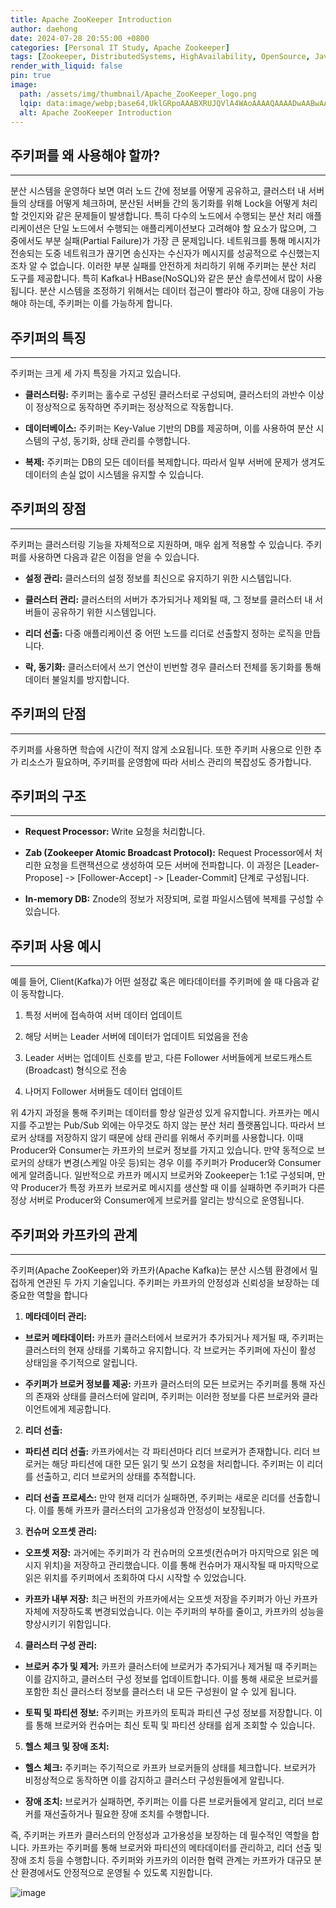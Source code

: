 ```yaml
---
title: Apache ZooKeeper Introduction
author: daehong
date: 2024-07-28 20:55:00 +0800
categories: [Personal IT Study, Apache Zookeeper]
tags: [Zookeeper, DistributedSystems, HighAvailability, OpenSource, JavaAPI]
render_with_liquid: false
pin: true
image:
  path: /assets/img/thumbnail/Apache_ZooKeeper_logo.png
  lqip: data:image/webp;base64,UklGRpoAAABXRUJQVlA4WAoAAAAQAAAADwAABwAAQUxQSDIAAAARL0AmbZurmr57yyIiqE8oiG0bejIYEQTgqiDA9vqnsUSI6H+oAERp2HZ65qP/VIAWAFZQOCBCAAAA8AEAnQEqEAAIAAVAfCWkAALp8sF8rgRgAP7o9FDvMCkMde9PK7euH5M1m6VWoDXf2FkP3BqV0ZYbO6NA/VFIAAAA
  alt: Apache ZooKeeper Introduction
---
```


## 주키퍼를 왜 사용해야 할까?
---
분산 시스템을 운영하다 보면 여러 노드 간에 정보를 어떻게 공유하고, 클러스터 내 서버들의 상태를 어떻게 체크하며,
분산된 서버들 간의 동기화를 위해 Lock을 어떻게 처리할 것인지와 같은 문제들이 발생합니다.
특히 다수의 노드에서 수행되는 분산 처리 애플리케이션은 단일 노드에서 수행되는 애플리케이션보다 고려해야 할 요소가 많으며,
그 중에서도 부분 실패(Partial Failure)가 가장 큰 문제입니다.
네트워크를 통해 메시지가 전송되는 도중 네트워크가 끊기면 송신자는 수신자가 메시지를 성공적으로 수신했는지조차 알 수 없습니다.
이러한 부분 실패를 안전하게 처리하기 위해 주키퍼는 분산 처리 도구를 제공합니다.
특히 Kafka나 HBase(NoSQL)와 같은 분산 솔루션에서 많이 사용됩니다.
분산 시스템을 조정하기 위해서는 데이터 접근이 빨라야 하고, 장애 대응이 가능해야 하는데, 주키퍼는 이를 가능하게 합니다.

## 주키퍼의 특징
---
주키퍼는 크게 세 가지 특징을 가지고 있습니다.

- **클러스터링:** 주키퍼는 홀수로 구성된 클러스터로 구성되며, 클러스터의 과반수 이상이 정상적으로 동작하면 주키퍼는 정상적으로 작동합니다.

- **데이터베이스:** 주키퍼는 Key-Value 기반의 DB를 제공하며, 이를 사용하여 분산 시스템의 구성, 동기화, 상태 관리를 수행합니다.

- **복제:** 주키퍼는 DB의 모든 데이터를 복제합니다. 따라서 일부 서버에 문제가 생겨도 데이터의 손실 없이 시스템을 유지할 수 있습니다.

## 주키퍼의 장점
---
주키퍼는 클러스터링 기능을 자체적으로 지원하며, 매우 쉽게 적용할 수 있습니다. 주키퍼를 사용하면 다음과 같은 이점을 얻을 수 있습니다.

- **설정 관리:** 클러스터의 설정 정보를 최신으로 유지하기 위한 시스템입니다.

- **클러스터 관리:** 클러스터의 서버가 추가되거나 제외될 때, 그 정보를 클러스터 내 서버들이 공유하기 위한 시스템입니다.

- **리더 선출:** 다중 애플리케이션 중 어떤 노드를 리더로 선출할지 정하는 로직을 만듭니다.

- **락, 동기화:** 클러스터에서 쓰기 연산이 빈번할 경우 클러스터 전체를 동기화를 통해 데이터 불일치를 방지합니다.

## 주키퍼의 단점
---
주키퍼를 사용하면 학습에 시간이 적지 않게 소요됩니다. 또한 주키퍼 사용으로 인한 추가 리소스가 필요하며, 주키퍼를 운영함에 따라 서비스 관리의 복잡성도 증가합니다.

## 주키퍼의 구조
---

- **Request Processor:** Write 요청을 처리합니다.

- **Zab (Zookeeper Atomic Broadcast Protocol):** Request Processor에서 처리한 요청을 트랜잭션으로 생성하여 모든 서버에 전파합니다. 이 과정은 [Leader-Propose] -> [Follower-Accept] -> [Leader-Commit] 단계로 구성됩니다.

- **In-memory DB:** Znode의 정보가 저장되며, 로컬 파일시스템에 복제를 구성할 수 있습니다.

## 주키퍼 사용 예시
---
예를 들어, Client(Kafka)가 어떤 설정값 혹은 메타데이터를 주키퍼에 쓸 때 다음과 같이 동작합니다.

1. 특정 서버에 접속하여 서버 데이터 업데이트

2. 해당 서버는 Leader 서버에 데이터가 업데이트 되었음을 전송

3. Leader 서버는 업데이트 신호를 받고, 다른 Follower 서버들에게 브로드캐스트(Broadcast) 형식으로 전송

4. 나머지 Follower 서버들도 데이터 업데이트

위 4가지 과정을 통해 주키퍼는 데이터를 항상 일관성 있게 유지합니다.
카프카는 메시지를 주고받는 Pub/Sub 외에는 아무것도 하지 않는 분산 처리 플랫폼입니다.
따라서 브로커 상태를 저장하지 않기 때문에 상태 관리를 위해서 주키퍼를 사용합니다.
이때 Producer와 Consumer는 카프카의 브로커 정보를 가지고 있습니다.
만약 동적으로 브로커의 상태가 변경(스케일 아웃 등)되는 경우 이를 주키퍼가 Producer와 Consumer에게 알려줍니다.
일반적으로 카프카 메시지 브로커와 Zookeeper는 1:1로 구성되며,
만약 Producer가 특정 카프카 브로커로 메시지를 생산할 때
이를 실패하면 주키퍼가 다른 정상 서버로 Producer와 Consumer에게 브로커를 알리는 방식으로 운영됩니다.

## 주키퍼와 카프카의 관계
---
주키퍼(Apache ZooKeeper)와 카프카(Apache Kafka)는 분산 시스템 환경에서 밀접하게 연관된 두 가지 기술입니다.
주키퍼는 카프카의 안정성과 신뢰성을 보장하는 데 중요한 역할을 합니다

1. **메타데이터 관리:**

- **브로커 메타데이터:** 카프카 클러스터에서 브로커가 추가되거나 제거될 때, 주키퍼는 클러스터의 현재 상태를 기록하고 유지합니다. 각 브로커는 주키퍼에 자신이 활성 상태임을 주기적으로 알립니다.

- **주키퍼가 브로커 정보를 제공:** 카프카 클러스터의 모든 브로커는 주키퍼를 통해 자신의 존재와 상태를 클러스터에 알리며, 주키퍼는 이러한 정보를 다른 브로커와 클라이언트에게 제공합니다.

2. **리더 선출:**

- **파티션 리더 선출:** 카프카에서는 각 파티션마다 리더 브로커가 존재합니다. 리더 브로커는 해당 파티션에 대한 모든 읽기 및 쓰기 요청을 처리합니다. 주키퍼는 이 리더를 선출하고, 리더 브로커의 상태를 추적합니다.

- **리더 선출 프로세스:** 만약 현재 리더가 실패하면, 주키퍼는 새로운 리더를 선출합니다. 이를 통해 카프카 클러스터의 고가용성과 안정성이 보장됩니다.

3. **컨슈머 오프셋 관리:**

- **오프셋 저장:** 과거에는 주키퍼가 각 컨슈머의 오프셋(컨슈머가 마지막으로 읽은 메시지 위치)을 저장하고 관리했습니다. 이를 통해 컨슈머가 재시작될 때 마지막으로 읽은 위치를 주키퍼에서 조회하여 다시 시작할 수 있었습니다.

- **카프카 내부 저장:** 최근 버전의 카프카에서는 오프셋 저장을 주키퍼가 아닌 카프카 자체에 저장하도록 변경되었습니다. 이는 주키퍼의 부하를 줄이고, 카프카의 성능을 향상시키기 위함입니다.

4. **클러스터 구성 관리:**

- **브로커 추가 및 제거:** 카프카 클러스터에 브로커가 추가되거나 제거될 때 주키퍼는 이를 감지하고, 클러스터 구성 정보를 업데이트합니다. 이를 통해 새로운 브로커를 포함한 최신 클러스터 정보를 클러스터 내 모든 구성원이 알 수 있게 됩니다.

- **토픽 및 파티션 정보:** 주키퍼는 카프카의 토픽과 파티션 구성 정보를 저장합니다. 이를 통해 브로커와 컨슈머는 최신 토픽 및 파티션 상태를 쉽게 조회할 수 있습니다.

5. **헬스 체크 및 장애 조치:**

- **헬스 체크:** 주키퍼는 주기적으로 카프카 브로커들의 상태를 체크합니다. 브로커가 비정상적으로 동작하면 이를 감지하고 클러스터 구성원들에게 알립니다.

- **장애 조치:** 브로커가 실패하면, 주키퍼는 이를 다른 브로커들에게 알리고, 리더 브로커를 재선출하거나 필요한 장애 조치를 수행합니다.


즉, 주키퍼는 카프카 클러스터의 안정성과 고가용성을 보장하는 데 필수적인 역할을 합니다.
카프카는 주키퍼를 통해 브로커와 파티션의 메타데이터를 관리하고, 리더 선출 및 장애 조치 등을 수행합니다.
주키퍼와 카프카의 이러한 협력 관계는 카프카가 대규모 분산 환경에서도 안정적으로 운영될 수 있도록 지원합니다.

![image](https://github.com/user-attachments/assets/342ee679-4288-41fa-9d24-5bdd23d2b1d0)